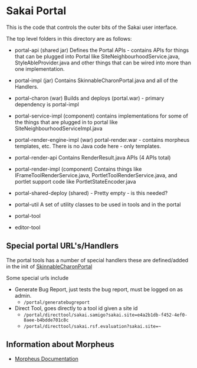 Sakai Portal
============

This is the code that controls the outer bits of the Sakai user interface.

The top level folders in this directory are as follows:

* portal-api (shared jar) Defines the Portal APIs - contains APIs for things that can be
plugged into Portal like SiteNeighbourhoodService.java, StyleAbleProvider.java
and other things that can be wired into more than one implementation.  

* portal-impl (jar) Contains SkinnableCharonPortal.java and all of the Handlers.

* portal-charon (war) Builds and deploys (portal.war) - primary dependency is
portal-impl

* portal-service-impl (component) contains implementations for some of the things that are 
plugged in to portal like SiteNeighbourhoodServiceImpl.java

* portal-render-engine-impl (war) portal-render.war - contains morpheus templates, etc. 
There is no Java code here - only templates.

* portal-render-api Contains RenderResult.java APIs (4 APIs total)

* portal-render-impl (component) Contains things like IFrameToolRenderService.java, 
PortletToolRenderService.java, and portlet support code like PortletStateEncoder.java

* portal-shared-deploy (shared) - Pretty empty - is this needed?

* portal-util A set of utility classes to be used in tools and in the portal

* portal-tool

* editor-tool

## Special portal URL's/Handlers
The portal tools has a number of special handlers these are defined/added in the init of [SkinnableCharonPortal](https://github.com/sakaiproject/sakai/blob/master/portal/portal-impl/impl/src/java/org/sakaiproject/portal/charon/SkinnableCharonPortal.java)

Some special urls include
* Generate Bug Report, just tests the bug report, must be logged on as admin.
  * `/portal/generatebugreport`
* Direct Tool, goes directly to a tool id given a site id
  * `/portal/directtool/sakai.samigo?sakai.site=e4a2b1db-f452-4ef0-8aee-b4bdde701c8c`
  * `/portal/directtool/sakai.rsf.evaluation?sakai.site=~`

## Information about Morpheus
- [ Morpheus Documentation ](../reference/README.md)

